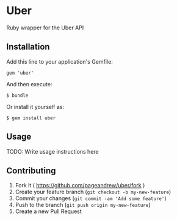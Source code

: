 # Uber

Ruby wrapper for the Uber API

## Installation

Add this line to your application's Gemfile:

    gem 'uber'

And then execute:

    $ bundle

Or install it yourself as:

    $ gem install uber

## Usage

TODO: Write usage instructions here

## Contributing

1. Fork it ( https://github.com/pageandrew/uber/fork )
2. Create your feature branch (`git checkout -b my-new-feature`)
3. Commit your changes (`git commit -am 'Add some feature'`)
4. Push to the branch (`git push origin my-new-feature`)
5. Create a new Pull Request
